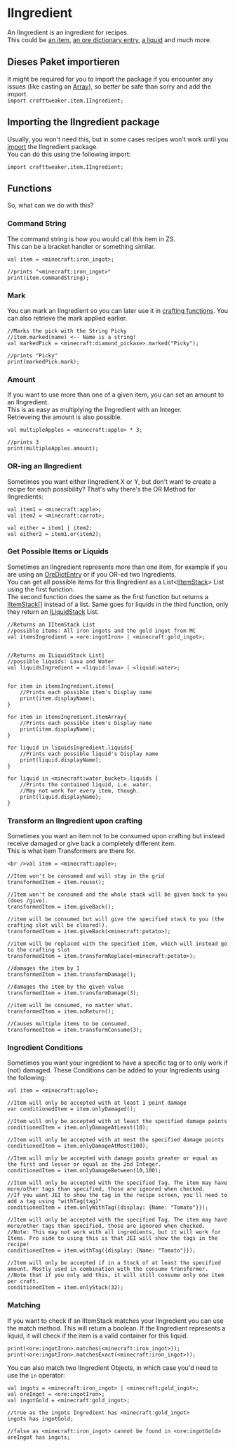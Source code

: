 # IIngredient

An IIngredient is an ingredient for recipes.  
This could be [an item](/Vanilla/Items/IItemStack/), [an ore dictionary entry](/Vanilla/OreDict/IOreDictEntry/), [a liquid](/Vanilla/Liquids/ILiquidStack/) and much more.

## Dieses Paket importieren

It might be required for you to import the package if you encounter any issues (like casting an [Array](/AdvancedFunctions/Arrays_and_Loops/)), so better be safe than sorry and add the import.  
`import crafttweaker.item.IIngredient;`

## Importing the IIngredient package

Usually, you won't need this, but in some cases recipes won't work until you [import](/AdvancedFunctions/Import/) the IIngredient package.  
You can do this using the following import:

```zenscript
import crafttweaker.item.IIngredient;
```

## Functions

So, what can we do with this?

### Command String

The command string is how you would call this item in ZS.  
This can be a bracket handler or something similar.

```zenscript
val item = <minecraft:iron_ingot>;

//prints "<minecraft:iron_ingot>"
print(item.commandString);
```

### Mark

You can mark an IIngredient so you can later use it in [crafting functions](/Vanilla/Recipes/Crafting/Recipe_Functions/). You can also retrieve the mark applied earlier.

```zenscript
//Marks the pick with the String Picky
//item.marked(name) <-- Name is a string!
val markedPick = <minecraft:diamond_pickaxe>.marked("Picky");

//prints "Picky"
print(markedPick.mark);
```

### Amount

If you want to use more than one of a given item, you can set an amount to an IIngredient.  
This is as easy as multiplying the IIngredient with an Integer.  
Retrieveing the amount is also possible.

```zenscript
val multipleApples = <minecraft:apple> * 3;

//prints 3
print(multipleApples.amount);
```

### OR-ing an IIngredient

Sometimes you want either IIngredient X or Y, but don't want to create a recipe for each possibility? That's why there's the OR Method for IIngredients:

```zenscript
val item1 = <minecraft:apple>;
val item2 = <minecraft:carrot>;

val either = item1 | item2;
val either2 = item1.or(item2);
```

### Get Possible Items or Liquids

Sometimes an IIngredient represents more than one item, for example if you are using an [OreDictEntry](/Vanilla/OreDict/IOreDictEntry/) or if you OR-ed two Ingredients.  
You can get all possible items for this IIngredient as a List<[IItemStack](/Vanilla/Items/IItemStack/)> List using the first function.  
The second function does the same as the first function but returns a [IItemStack](/Vanilla/Items/IItemStack/)[] instead of a list. Same goes for liquids in the third function, only they return an [ILiquidStack](/Vanilla/Liquids/ILiquidStack/) List.

```zenscript
//Returns an IItemStack List
//possible items: All iron ingots and the gold ingot from MC
val itemsIngredient = <ore:ingotIron> | <minecraft:gold_ingot>;


//Returns an ILiquidStack List|
//possible liquids: Lava and Water
val liquidsIngredient = <liquid:lava> | <liquid:water>;


for item in itemsIngredient.items{
    //Prints each possible item's Display name
    print(item.displayName);
}

for item in itemsIngredient.itemArray{
    //Prints each possible item's Display name
    print(item.displayName);
}

for liquid in liquidsIngredient.liquids{
    //Prints each possible liquid's Display name
    print(liquid.displayName);
}

for liquid in <minecraft:water_bucket>.liquids {
    //Prints the contained liquid, i.e. water.
    //May not work for every item, though.
    print(liquid.displayName);
}
```

### Transform an IIngredient upon crafting

Sometimes you want an item not to be consumed upon crafting but instead receive damaged or give back a completely different item.  
This is what item Transformers are there for.

```zenscript
<br />val item = <minecraft:apple>;

//Item won't be consumed and will stay in the grid
transformedItem = item.reuse();

//Item won't be consumed and the whole stack will be given back to you (does /give).
transformedItem = item.giveBack();

//item will be consumed but will give the specified stack to you (the crafting slot will be cleared!).
transformedItem = item.giveBack(<minecraft:potato>);

//item will be replaced with the specified item, which will instead go to the crafting slot
transformedItem = item.transformReplace(<minecraft:potato>);

//damages the item by 1
transformedItem = item.transformDamage();

//damages the item by the given value
transformedItem = item.transformDamage(3);

//item will be consumed, no matter what.
transformedItem = item.noReturn();

//Causes multiple items to be consumed.
transformedItem = item.transformConsume(3);
```

### Ingredient Conditions

Sometimes you want your ingredient to have a specific tag or to only work if (not) damaged. These Conditions can be added to your Ingredients using the following:

```zenscript
val item = <minecraft:apple>;

//Item will only be accepted with at least 1 point damage
var conditionedItem = item.onlyDamaged();

//Item will only be accepted with at least the specified damage points
conditionedItem = item.onlyDamageAtLeast(10);

//Item will only be accepted with at most the specified damage points
conditionedItem = item.onlyDamageAtMost(100);

//Item will only be accepted with damage points greater or equal as the first and lesser or equal as the 2nd Integer.
conditionedItem = item.onlyDamageBetween(10,100);

//Item will only be accepted with the specified Tag. The item may have more/other tags than specified, those are ignored when checked.
//If you want JEI to show the tag in the recipe screen, you'll need to add a tag using "withTag(tag)"
conditionedItem = item.onlyWithTag({display: {Name: "Tomato"}});

//Item will only be accepted with the specified Tag. The item may have more/other tags than specified, those are ignored when checked.
//Note: This may not work with all ingredients, but it will work for Items. Pro side to using this is that JEI will show the tags in the recipe!
conditionedItem = item.withTag({display: {Name: "Tomato"}});

//Item will only be accepted if in a Stack of at least the specified amount. Mostly used in combination with the consume transformer.
//Note that if you only add this, it will still consume only one item per craft.
conditionedItem = item.onlyStack(32);
```

### Matching

If you want to check if an IItemStack matches your IIngredient you can use the match method. This will return a boolean. If the IIngredient represents a liquid, it will check if the item is a valid container for this liquid.

```zenscript
print(<ore:ingotIron>.matches(<minecraft:iron_ingot>));
print(<ore:ingotIron>.matchesExact(<minecraft:iron_ingot>));
```

You can also match two IIngredient Objects, in which case you'd need to use the ```in``` operator:

```zenscript
val ingots = <minecraft:iron_ingot> | <minecraft:gold_ingot>;
val oreIngot = <ore:ingotIron>;
val ingotGold = <minecraft:gold_ingot>;

//true as the ingots Ingredient has <minecraft:gold_ingot>
ingots has ingotGold;

//false as <minecraft:iron_ingot> cannot be found in <ore:ingotGold>
oreIngot has ingots;
```